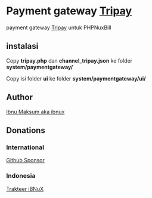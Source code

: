 # Payment gateway [Tripay](https://tripay.co.id/?ref=TP19304)

payment gateway [Tripay](https://tripay.co.id/?ref=TP19304) untuk PHPNuxBill

## instalasi

Copy **tripay.php** dan **channel_tripay.json** ke folder **system/paymentgateway/**

Copy isi folder **ui** ke folder **system/paymentgateway/ui/**


## Author

[Ibnu Maksum aka ibnux](https://github.com/ibnux)

## Donations

### International
[Github Sponsor](https://github.com/sponsors/ibnux)

### Indonesia
[Trakteer iBNuX](https://trakteer.id/ibnux)